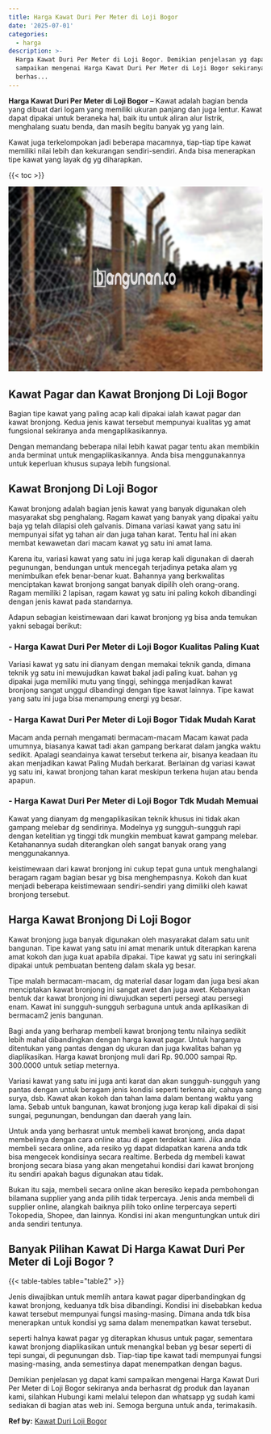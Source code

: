 ```yaml
---
title: Harga Kawat Duri Per Meter di Loji Bogor
date: '2025-07-01'
categories:
  - harga
description: >-
  Harga Kawat Duri Per Meter di Loji Bogor. Demikian penjelasan yg dapat kami
  sampaikan mengenai Harga Kawat Duri Per Meter di Loji Bogor sekiranya anda
  berhas...
---
```


**Harga Kawat Duri Per Meter di Loji Bogor** – Kawat adalah bagian benda yang dibuat dari logam yang memiliki ukuran panjang dan juga lentur. Kawat dapat dipakai untuk beraneka hal, baik itu untuk aliran alur listrik, menghalang suatu benda, dan masih begitu banyak yg yang lain.

Kawat juga terkelompokan jadi beberapa macamnya, tiap-tiap tipe kawat memiliki nilai lebih dan kekurangan sendiri-sendiri. Anda bisa menerapkan tipe kawat yang layak dg yg diharapkan.

{{< toc >}}

![Harga Kawat Duri Per Meter di Loji Bogor](/images/jual-kawat-murah25.png)

## Kawat Pagar dan Kawat Bronjong Di Loji Bogor

Bagian tipe kawat yang paling acap kali dipakai ialah kawat pagar dan kawat bronjong. Kedua jenis kawat tersebut mempunyai kualitas yg amat fungsional sekiranya anda mengaplikasikannya.

Dengan memandang beberapa nilai lebih kawat pagar tentu akan membikin anda berminat untuk mengaplikasikannya. Anda bisa menggunakannya untuk keperluan khusus supaya lebih fungsional.

## Kawat Bronjong Di Loji Bogor

Kawat bronjong adalah bagian jenis kawat yang banyak digunakan oleh masyarakat sbg penghalang. Ragam kawat yang banyak yang dipakai yaitu baja yg telah dilapisi oleh galvanis. Dimana variasi kawat yang satu ini mempunyai sifat yg tahan air dan juga tahan karat. Tentu hal ini akan membat kewawetan dari macam kawat yg satu ini amat lama.

Karena itu, variasi kawat yang satu ini juga kerap kali digunakan di daerah pegunungan, bendungan untuk mencegah terjadinya petaka alam yg menimbulkan efek benar-benar kuat. Bahannya yang berkwalitas menciptakan kawat bronjong sangat banyak dipilih oleh orang-orang. Ragam memiliki 2 lapisan, ragam kawat yg satu ini paling kokoh dibandingi dengan jenis kawat pada standarnya.

Adapun sebagian keistimewaan dari kawat bronjong yg bisa anda temukan yakni sebagai berikut:

### \- Harga Kawat Duri Per Meter di Loji Bogor Kualitas Paling Kuat

Variasi kawat yg satu ini dianyam dengan memakai teknik ganda, dimana teknik yg satu ini mewujudkan kawat bakal jadi paling kuat. bahan yg dipakai juga memiliki mutu yang tinggi, sehingga menjadikan kawat bronjong sangat unggul dibandingi dengan tipe kawat lainnya. Tipe kawat yang satu ini juga bisa menampung energi yg besar.

### \- Harga Kawat Duri Per Meter di Loji Bogor Tidak Mudah Karat

Macam anda pernah mengamati bermacam-macam Macam kawat pada umumnya, biasanya kawat tadi akan gampang berkarat dalam jangka waktu sedikit. Apalagi seandainya kawat tersebut terkena air, bisanya keadaan itu akan menjadikan kawat Paling Mudah berkarat. Berlainan dg variasi kawat yg satu ini, kawat bronjong tahan karat meskipun terkena hujan atau benda apapun.

### \- Harga Kawat Duri Per Meter di Loji Bogor Tdk Mudah Memuai

Kawat yang dianyam dg mengaplikasikan teknik khusus ini tidak akan gampang melebar dg sendirinya. Modelnya yg sungguh-sungguh rapi dengan ketelitian yg tinggi tdk mungkin membuat kawat gampang melebar. Ketahanannya sudah diterangkan oleh sangat banyak orang yang menggunakannya.

keistimewaan dari kawat bronjong ini cukup tepat guna untuk menghalangi beragam ragam bagian besar yg bisa menghempasnya. Kokoh dan kuat menjadi beberapa keistimewaan sendiri-sendiri yang dimiliki oleh kawat bronjong tersebut.

## Harga Kawat Bronjong Di Loji Bogor

Kawat bronjong juga banyak digunakan oleh masyarakat dalam satu unit bangunan. Tipe kawat yang satu ini amat menarik untuk diterapkan karena amat kokoh dan juga kuat apabila dipakai. Tipe kawat yg satu ini seringkali dipakai untuk pembuatan benteng dalam skala yg besar.

Tipe malah bermacam-macam, dg material dasar logam dan juga besi akan menciptakan kawat bronjong ini sangat awet dan juga awet. Kebanyakan bentuk dar kawat bronjong ini diwujudkan seperti persegi atau persegi enam. Kawat ini sungguh-sungguh serbaguna untuk anda aplikasikan di bermacam2 jenis bangunan.

Bagi anda yang berharap membeli kawat bronjong tentu nilainya sedikit lebih mahal dibandingkan dengan harga kawat pagar. Untuk harganya ditentukan yang pantas dengan dg ukuran dan juga kwalitas bahan yg diaplikasikan. Harga kawat bronjong muli dari Rp. 90.000 sampai Rp. 300.0000 untuk setiap meternya.

Variasi kawat yang satu ini juga anti karat dan akan sungguh-sungguh yang pantas dengan untuk beragam jenis kondisi seperti terkena air, cahaya sang surya, dsb. Kawat akan kokoh dan tahan lama dalam bentang waktu yang lama. Sebab untuk bangunan, kawat bronjong juga kerap kali dipakai di sisi sungai, pegunungan, bendungan dan daerah yang lain.

Untuk anda yang berhasrat untuk membeli kawat bronjong, anda dapat membelinya dengan cara online atau di agen terdekat kami. Jika anda membeli secara online, ada resiko yg dapat didapatkan karena anda tdk bisa mengecek kondisinya secara realtime. Berbeda dg membeli kawat bronjong secara biasa yang akan mengetahui kondisi dari kawat bronjong itu sendiri apakah bagus digunakan atau tidak.

Bukan itu saja, membeli secara online akan beresiko kepada pembohongan bilamana supplier yang anda pilih tidak terpercaya. Jenis anda membeli di supplier online, alangkah baiknya pilih toko online terpercaya seperti Tokopedia, Shopee, dan lainnya. Kondisi ini akan menguntungkan untuk diri anda sendiri tentunya.

## Banyak Pilihan Kawat Di Harga Kawat Duri Per Meter di Loji Bogor ?

{{< table-tables table="table2" >}}

Jenis diwajibkan untuk memlih antara kawat pagar diperbandingkan dg kawat bronjong, keduanya tdk bisa dibandingi. Kondisi ini disebabkan kedua kawat tersebut mempunyai fungsi masing-masing. Dimana anda tdk bisa menerapkan untuk kondisi yg sama dalam menempatkan kawat tersebut.

seperti halnya kawat pagar yg diterapkan khusus untuk pagar, sementara kawat bronjong diaplikasikan untuk menangkal beban yg besar seperti di tepi sungai, di pegunungan dsb. Tiap-tiap tipe kawat tadi mempunyai fungsi masing-masing, anda semestinya dapat menempatkan dengan bagus.

Demikian penjelasan yg dapat kami sampaikan mengenai Harga Kawat Duri Per Meter di Loji Bogor sekiranya anda berhasrat dg produk dan layanan kami, silahkan Hubungi kami melalui telepon dan whatsapp yg sudah kami sediakan di bagian atas web ini. Semoga berguna untuk anda, terimakasih.

**Ref by:** [Kawat Duri Loji Bogor](https://id.wikipedia.org/wiki/Kawat)
